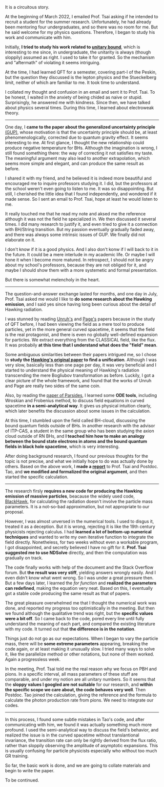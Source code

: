 It is a circuitous story. 

At the beginning of March 2022, I emailed Prof. Tsai asking if he intended to recruit a student for the summer research. Unfortunately, he had already been mentoring four undergraduates, and so there was no room for me. But he said welcome for my physics questions. Therefore, I began to study his work and communicate with him.   

Initially, **I tried to study his work related to [unitary bound](https://arxiv.org/abs/2103.13396)**, which is interesting to me since, in undergraduate, the unitarity is always (though sloppily) assumed as right. I used to take it for granted. So the mechanism and "aftermath" of violating it seems intriguing.  

At the time, I had learned QFT for a semester, covering part-I of the Peskin, but the question they discussed is the lepton physics and the Stueckelberg limit, neither of which are familiar to me. It took time to understand. 

I collated my thought and confusion in an email and sent it to Prof. Tsai. To be honest, I waited in the anxiety of being chided as naive or stupid. Surprisingly, he answered me with kindness. Since then, we have talked about physics several times. During this time, I learned about electroweak theory.  

---

One day, I **came to the paper about the generalized uncertainty principle** [(GUP)](https://arxiv.org/abs/gr-qc/9904026), whose motivation is that the uncertainty principle should be, at least phenomenologically, corrected due to quantum gravity effect. It seems interesting to me. At first glance, I thought the new relationship could produce negative temperature for BHs. Although the imagination is wrong, I still found something there: the way of correcting it not satisfies my taste. The meaningful argument may also lead to another extrapolation, which seems more simple and elegant, and can produce the same result as before. 

I shared it with my friend, and he believed it is indeed more beautiful and encouraged me to inquire professors studying it. I did, but the professors at the school weren't even going to listen to me. It was so disappointing. But still, I cherished the little idea that I found independently, and wondered if it made sense. So I sent an email to Prof. Tsai, hope at least he would listen to me. 

It really touched me that he read my note and aksed me the reference although it was not the field he specialized in. We then discussed it several times. I did many research to justify it, and even tried to give it a connection with BH/String transition. But my passion eventually gradually faded away, and there was always some intrinsic issues of GUP. We finally did not elaborate on it.

I don't know if it is a good physics. And I also don't konw if I will back to it in the future. It could be a mere interlude in my academic life. Or maybe I will hone it when I become more matured. In retrospect, I should not be angry about my school's professors, because they are not obliged for it, and maybe I should show them with a more systemetic and formal presentation. 

But there is somewhat melencholy in the heart. 

---

The question-and-answer exchange lasted for months, and one day in July, Prof. Tsai asked me would I like to **do some research about the Hawking emission**, and I said yes since having long been curious about the detail of Hawking radiation. 

I was stunned by reading [Unruh's](https://journals.aps.org/prd/abstract/10.1103/PhysRevD.14.3251) and [Page's](https://journals.aps.org/prd/abstract/10.1103/PhysRevD.16.2402)  papers because in the study of QFT before, I had been viewing the field as a mere tool to produce particles, yet in the more general curved spacetime, it seems that the field is the real protagonist, and there is even no globally well-defined expansion for particles. We extract everything from the CLASSICAL field, like the flux. It was probabily **at this time that I understand what does the "field" mean**. 

Some ambiguous similarities between their papers intrigued me, so I chose to **study the [Hawking's original paper](https://link.springer.com/article/10.1007/BF02345020) to find a unification**. Although I was very slow, basically less than one page per day, it was very beneficial and I started to understand the physical meaning of Hawking's radiation transcending the mere Bogliubov transformation as before. Luckily, I got a clear picture of the whole framework, and found that the works of Unruh and Page are really two sides of the same coin. 

Also, by reading the [paper of Parsides](https://aip.scitation.org/doi/abs/10.1063/1.1666431?journalCode=jmp), I learned some **ODE tools**, including Wroskian and Frobenius method, to discuss field equations in curved spacetime **in a semi-analytical way**. It gives us physical intuition clearly, which later benefits the discussion about some issues in the calculation. 

At this time, I stumbled upon the field called BH-cloud, discussing the bound quantum fields outside of BHs. In another research with the advisor of ITP-CAS, a student in the same group who has been studying the axion cloud outside of RN BHs, and **I teached him how to make an analogy between the bound state electrons in atoms and the bound quantum fields in black hole spacetime**, which is very interesting. 

After doing background research, I found our previous thoughts for the topic is not precise, and what we initially hope to do was actually done by others. Based on the above work, I **made a [report](../files/hawkingppt.pdf)** to Prof. Tsai and Postdoc. Tao, and **we modified and formalized the original argument**, and then started the specific calculation. 

---
The research firsly **requires a new code for producing the Hawking emission of massive particles**, beacause the widely used code, [BlackHawk](https://blackhawk.hepforge.org/), for calculating the radiation doesn't involve the particle mass parameters. It is a not-so-bad approximation, but not appropriate to our proposal. 

However, I was almost unversed in the numerical tools. I used to disgus it, treated it as a deception. But it is wrong, rejecting it is like the 19th century physicists rejecting calculus. I had **learned a lot of bottom-up numerical techniques** and wanted to write my own iterative function to integrate the field directly. Nonetheless, for two weeks without even a workable program, I got disappointed, and secretly believed I have no gift for it. **Prof. Tsai suggested me to use NDSolve** directly, and then the computation was gradually on track.

The code finally works with help of the document and the Stack Overflow forum. But **the result was very stiff**, yielding answers wrongly easily. And I even didn't know what went wrong. So I was under a great pressure then. But a few days later, I learned the *for function* and **realized the parameters can redefined**, making the equation very neat. Based on this, I eventually got a stable code producing the same result as that of papers. 

The great pleasure overwhelmed me that I thought the numerical work was done, and reported my progress too optimistically in the meeting. But then we found although the qualitative trend was right, but the **specific values were a bit off**. So I came back to the code, pored every line until fully understand the meaning of each part, and compared the existing literature with my code. It turned out that **the difference is in the notation**. 

Things just do not go as our expectations. When I began to vary the particle mass, there will be **some extreme parameters** appearing, breaking the code again, or at least making it unusually slow. I tried many ways to solve it, like the parallelize method or other notations, but none of them worked. Again a progressless week. 

In the meeting, Prof. Tsai told me the real reason why we focus on PBH and pions. In a specific interval, all mass parameters of these stuff are comparable, and under my notion are all unitary numbers. So it seems that the **sloppy values I googled are not suitable** for our research, and **within the specific scope we care about, the code behaves very well**. Then Postdoc. Tao joined the calculation, giving the reference and the formula to calculate the photon production rate from pions. We need to integrate our codes. 

---
In this process, I found some subtle mistakes in Tao's code, and after communicating with him, we found it was actually something much more profound. I used the semi-analytical way to discuss the field's behavior, and realized the issue is in the curved spacetime without translantional invariance, the transition rate can only be rightly derived from the flux ratio, rather than sloppily observing the amplitude of asymptotic expansions. This is usually confusing for particle physicists especially who without too much GR training. 

So far, the basic work is done, and we are going to collate materials and begin to write the paper. 

To be continued. 